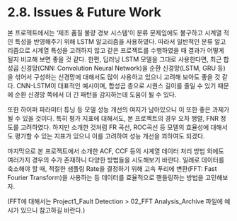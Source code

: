 # 2.8. Issues & Future Work

본 프로젝트에서는 ‘제조 품질 불량 경보 시스템’이 분류 문제임에도 불구하고 시계열 적인 특성을 반영해주기 위해 LSTM 알고리즘을 사용하였다. 따라서 일반적인 분류 알고리즘으로 시계열 특성을 고려하지 않고 같은 프로젝트를 수행하였을 때 결과가 어떻게 될지 비교해 보면 좋을 것 같다. 한편, 딥러닝 LSTM 모델을 그대로 사용한다면, 최근 합성곱 신경망\(CNN: Convolution Neural Network\)을 순환 신경망\(LSTM, GRU 등\)을 섞어서 구성하는 신경망에 대해서도 많이 사용하고 있으니 고려해 보아도 좋을 것 같다. CNN-LSTM이 대표적인 예시이며, 합성곱 층으로 시퀀스 길이를 줄일 수 있기 때문에 순환 신경망 쪽에서 더 긴 패턴을 감지하는데 도움이 될 수 있다.

또한 하이퍼 파라미터 튜닝 등 모델 성능 개선의 여지가 남아있으니 이 또한 좋은 과제가 될 수 있을 것이다. 특히 평가 지표에 대해서도, 본 프로젝트의 경우 오차 행렬, FNR 정도를 고려하였다. 하지만 소개한 것처럼 FR 곡선, ROC곡선 등 모델의 효율성에 대해서도 평가할 수 있는 지표가 있으니 이를 고려하여 성능 개선을 꾀하여도 되겠다.

마지막으로 본 프로젝트에서 소개한 ACF, CCF 등의 시계열 데이터 처리 방법 외에도 여러가지 경우의 수가 존재하니 다양한 방법들을 시도해보기 바란다. 일례로 데이터를 축소해야 할 때, 적절한 샘플링 Rate을 결정하기 위해 고속 푸리에 변환\(FFT: Fast Fourier Transform\)을 사용하는 등 데이터를 효율적으로 핸들링하는 방법을 고민해보자.

\(FFT에 대해서는 Project1\_Fault Detection &gt; 02\_FFT Analysis\_Archive 파일에 예시가 있으니 참고하길 바란다.\)



